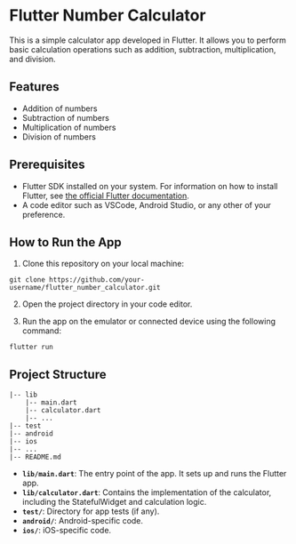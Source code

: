# Flutter Number Calculator

This is a simple calculator app developed in Flutter. It allows you to perform basic calculation operations such as addition, subtraction, multiplication, and division.

## Features

- Addition of numbers
- Subtraction of numbers
- Multiplication of numbers
- Division of numbers

## Prerequisites

- Flutter SDK installed on your system. For information on how to install Flutter, see [the official Flutter documentation](https://flutter.dev/docs/get-started/install).
- A code editor such as VSCode, Android Studio, or any other of your preference.

## How to Run the App

1. Clone this repository on your local machine:

```
git clone https://github.com/your-username/flutter_number_calculator.git
```

2. Open the project directory in your code editor.

3. Run the app on the emulator or connected device using the following command:

```
flutter run
```

## Project Structure

```
|-- lib
    |-- main.dart
    |-- calculator.dart
    |-- ...
|-- test
|-- android
|-- ios
|-- ...
|-- README.md
```

- **`lib/main.dart`**: The entry point of the app. It sets up and runs the Flutter app.
- **`lib/calculator.dart`**: Contains the implementation of the calculator, including the StatefulWidget and calculation logic.
- **`test/`**: Directory for app tests (if any).
- **`android/`**: Android-specific code.
- **`ios/`**: iOS-specific code.
